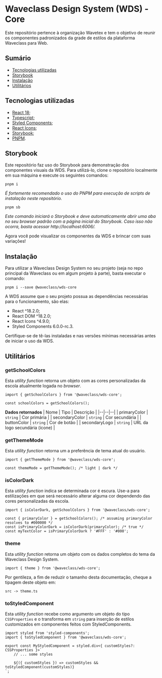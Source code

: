 # Waveclass Design System (WDS) - Core

Este repositório pertence à organização Wavetex e tem o objetivo de reunir os componentes padronizados da grade de estilos da plataforma Waveclass para Web.

## Sumário

-   [Tecnologias utilizadas](#tecnologias-utilizadas)
-   [Storybook](#storybook)
-   [Instalação](#instalação)
-   [Utilitários](#utilitários)

## Tecnologias utilizadas

-   [React 18](https://react.dev/reference/react);
-   [Typescript](https://www.typescriptlang.org/);
-   [Styled Components](https://styled-components.com/);
-   [React Icons](https://react-icons.github.io/react-icons/);
-   [Storybook](https://storybook.js.org/);
-   [PNPM](https://pnpm.io/pt/).

## Storybook

Este repositório faz uso do Storybook para demonstração dos componentes visuais da WDS. Para utilizá-lo, clone o repositório localmente em sua máquina e execute os seguintes comandos:

    pnpm i

_É fortemente recomendado o uso do PNPM para execução de scripts de instalação neste repositório._

    pnpm sb

_Este comando iniciará o Storybook e deve automaticamente abrir uma aba no seu browser padrão com a página inicial do Storybook. Caso isso não ocorra, basta acessar http://localhost:6006/._

Agora você pode visualizar os componentes da WDS e brincar com suas variações!

## Instalação

Para utilizar a Waveclass Design System no seu projeto (seja no repo principal da Waveclass ou em algum projeto à parte), basta executar o comando:

    pnpm i --save @waveclass/wds-core

A WDS assume que o seu projeto possua as dependências necessárias para o funcionamento, são elas:

-   React ^18.2.0;
-   React DOM ^18.2.0;
-   React Icons ^4.9.0;
-   Styled Components 6.0.0-rc.3.

Certifique-se de tê-las instaladas e nas versões mínimas necessárias antes de iniciar o uso da WDS.

## Utilitários

### getSchoolColors

Esta _utility function_ retorna um objeto com as cores personalizadas da escola atualmente logada no _browser_.

    import { getSchoolColors } from '@waveclass/wds-core';

    const schoolColors = getSchoolColors();

**Dados retornados**
| Nome | Tipo | Descrição |
|--|--|--|
| primaryColor | `string` | Cor primária |
| secondaryColor | `string` | Cor secundária |
| buttonColor | `string` | Cor de botão |
| secondaryLogo | `string` | URL da logo secundária (ícone) |

### getThemeMode

Esta _utility function_ retorna um a preferência de tema atual do usuário.

    import { getThemeMode } from '@waveclass/wds-core';

    const themeMode = getThemeMode(); /* light | dark */

### isColorDark

Esta _utility function_ indica se determinada cor é escura. Use-a para estilizações em que será necessário alterar alguma cor dependendo das cores personalizadas da escola.

    import { isColorDark, getSchoolColors } from '@waveclass/wds-core';

    const { primaryColor } = getSchoolColors(); /* assuming primaryColor resolves to #000000 */
    const isPrimaryColorDark = isColorDark(primaryColor); /* true */
    const myTextColor = isPrimaryColorDark ? '#FFF' : '#000';

### theme

Esta _utility function_ retorna um objeto com os dados completos do tema da Waveclass Design System.

    import { theme } from '@waveclass/wds-core';

Por gentileza, a fim de reduzir o tamanho desta documentação, cheque a tipagem deste objeto em:

    src -> theme.ts

### toStyledComponent

Esta _utility function_ recebe como argumento um objeto do tipo `CSSProperties` e o transforma em `string` para inserção de estilos customizados em componentes feitos com StyledComponents.

    import styled from 'styled-components';
    import { toStyledComponent } from '@waveclass/wds-core';

    export const MyStyledComponent = styled.div<{ customStyles?: CSSProperties }>`
        // ... some styles

        ${({ customStyles }) => customStyles && toStyledComponent(customStyles)}
    `;
